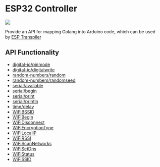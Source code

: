 # ESP32 Controller

[![](https://goreportcard.com/badge/github.com/andygeiss/esp32-controller)](https://goreportcard.com/report/github.com/andygeiss/esp32-controller)

Provide an API for mapping Golang into Arduino code, which can be used by [ESP Transpiler](https://github.com/andygeiss/esp32-transpiler)

## API Functionality

* [digital-io/pinmode](https://www.arduino.cc/reference/en/language/functions/digital-io/pinmode/)
* [digital-io/digitalwrite](https://www.arduino.cc/reference/en/language/functions/digital-io/digitalwrite/)
* [random-numbers/random](https://www.arduino.cc/reference/en/language/functions/random-numbers/random/)
* [random-numbers/randomseed](https://www.arduino.cc/reference/en/language/functions/random-numbers/randomseed/)
* [serial/available](https://www.arduino.cc/reference/en/language/functions/communication/serial/available/)
* [serial/begin](https://www.arduino.cc/reference/en/language/functions/communication/serial/begin/)
* [serial/print](https://www.arduino.cc/reference/en/language/functions/communication/serial/print/)
* [serial/println](https://www.arduino.cc/reference/en/language/functions/communication/serial/println/)
* [time/delay](https://www.arduino.cc/reference/en/language/functions/time/delay/)
* [WiFiBSSID](https://www.arduino.cc/en/Reference/WiFiBSSID)
* [WiFiBegin](https://www.arduino.cc/en/Reference/WiFiBegin)
* [WiFiDisconnect](https://www.arduino.cc/en/Reference/WiFiDisconnect)
* [WiFiEncryptionType](https://www.arduino.cc/en/Reference/WiFiEncryptionType)
* [WiFiLocalIP](https://www.arduino.cc/en/Reference/WiFiLocalIP)
* [WiFiRSSI](https://www.arduino.cc/en/Reference/WiFiRSSI)
* [WiFiScanNetworks](https://www.arduino.cc/en/Reference/WiFiScanNetworks)
* [WiFiSetDns](https://www.arduino.cc/en/Reference/WiFiSetDns)
* [WiFiStatus](https://www.arduino.cc/en/Reference/WiFiStatus)
* [WiFiSSID](https://www.arduino.cc/en/Reference/WiFiSSID)

